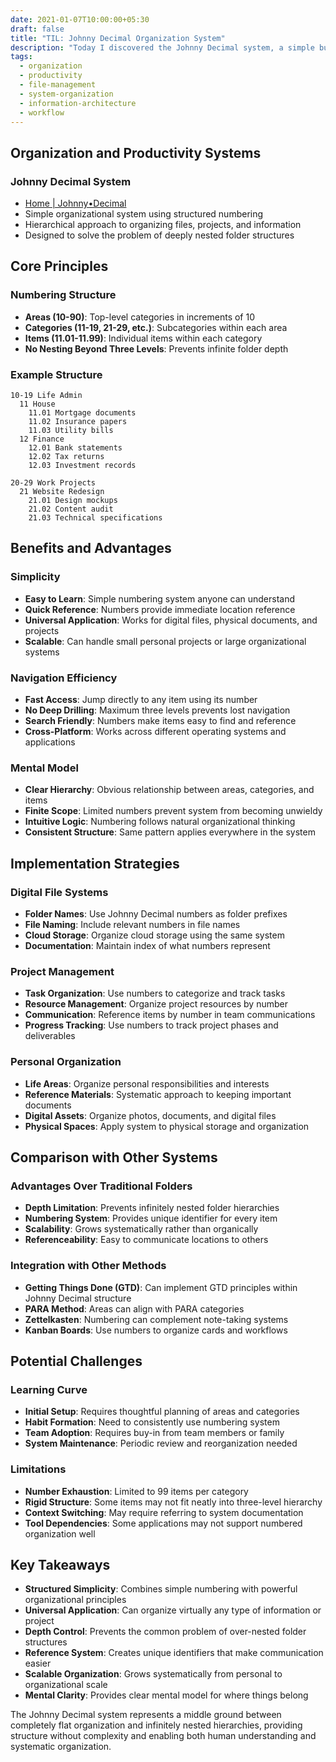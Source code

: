 ```yaml
---
date: 2021-01-07T10:00:00+05:30
draft: false
title: "TIL: Johnny Decimal Organization System"
description: "Today I discovered the Johnny Decimal system, a simple but powerful organizational method for managing files, projects, and information using a structured numbering approach."
tags:
  - organization
  - productivity
  - file-management
  - system-organization
  - information-architecture
  - workflow
---
```


## Organization and Productivity Systems

### Johnny Decimal System
- [Home | Johnny•Decimal](https://johnnydecimal.com/)
- Simple organizational system using structured numbering
- Hierarchical approach to organizing files, projects, and information
- Designed to solve the problem of deeply nested folder structures

## Core Principles

### Numbering Structure
- **Areas (10-90)**: Top-level categories in increments of 10
- **Categories (11-19, 21-29, etc.)**: Subcategories within each area
- **Items (11.01-11.99)**: Individual items within each category
- **No Nesting Beyond Three Levels**: Prevents infinite folder depth

### Example Structure
```
10-19 Life Admin
  11 House
    11.01 Mortgage documents
    11.02 Insurance papers
    11.03 Utility bills
  12 Finance
    12.01 Bank statements
    12.02 Tax returns
    12.03 Investment records

20-29 Work Projects
  21 Website Redesign
    21.01 Design mockups
    21.02 Content audit
    21.03 Technical specifications
```

## Benefits and Advantages

### Simplicity
- **Easy to Learn**: Simple numbering system anyone can understand
- **Quick Reference**: Numbers provide immediate location reference
- **Universal Application**: Works for digital files, physical documents, and projects
- **Scalable**: Can handle small personal projects or large organizational systems

### Navigation Efficiency
- **Fast Access**: Jump directly to any item using its number
- **No Deep Drilling**: Maximum three levels prevents lost navigation
- **Search Friendly**: Numbers make items easy to find and reference
- **Cross-Platform**: Works across different operating systems and applications

### Mental Model
- **Clear Hierarchy**: Obvious relationship between areas, categories, and items
- **Finite Scope**: Limited numbers prevent system from becoming unwieldy
- **Intuitive Logic**: Numbering follows natural organizational thinking
- **Consistent Structure**: Same pattern applies everywhere in the system

## Implementation Strategies

### Digital File Systems
- **Folder Names**: Use Johnny Decimal numbers as folder prefixes
- **File Naming**: Include relevant numbers in file names
- **Cloud Storage**: Organize cloud storage using the same system
- **Documentation**: Maintain index of what numbers represent

### Project Management
- **Task Organization**: Use numbers to categorize and track tasks
- **Resource Management**: Organize project resources by number
- **Communication**: Reference items by number in team communications
- **Progress Tracking**: Use numbers to track project phases and deliverables

### Personal Organization
- **Life Areas**: Organize personal responsibilities and interests
- **Reference Materials**: Systematic approach to keeping important documents
- **Digital Assets**: Organize photos, documents, and digital files
- **Physical Spaces**: Apply system to physical storage and organization

## Comparison with Other Systems

### Advantages Over Traditional Folders
- **Depth Limitation**: Prevents infinitely nested folder hierarchies
- **Numbering System**: Provides unique identifier for every item
- **Scalability**: Grows systematically rather than organically
- **Referenceability**: Easy to communicate locations to others

### Integration with Other Methods
- **Getting Things Done (GTD)**: Can implement GTD principles within Johnny Decimal structure
- **PARA Method**: Areas can align with PARA categories
- **Zettelkasten**: Numbering can complement note-taking systems
- **Kanban Boards**: Use numbers to organize cards and workflows

## Potential Challenges

### Learning Curve
- **Initial Setup**: Requires thoughtful planning of areas and categories
- **Habit Formation**: Need to consistently use numbering system
- **Team Adoption**: Requires buy-in from team members or family
- **System Maintenance**: Periodic review and reorganization needed

### Limitations
- **Number Exhaustion**: Limited to 99 items per category
- **Rigid Structure**: Some items may not fit neatly into three-level hierarchy
- **Context Switching**: May require referring to system documentation
- **Tool Dependencies**: Some applications may not support numbered organization well

## Key Takeaways

- **Structured Simplicity**: Combines simple numbering with powerful organizational principles
- **Universal Application**: Can organize virtually any type of information or project
- **Depth Control**: Prevents the common problem of over-nested folder structures
- **Reference System**: Creates unique identifiers that make communication easier
- **Scalable Organization**: Grows systematically from personal to organizational scale
- **Mental Clarity**: Provides clear mental model for where things belong

The Johnny Decimal system represents a middle ground between completely flat organization and infinitely nested hierarchies, providing structure without complexity and enabling both human understanding and systematic organization.